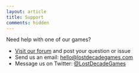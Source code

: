 ```yaml
---
layout: article
title: Support
comments: hidden
---
```

Need help with one of our games?

* [Visit our forum][1] and post your question or issue
* Send us an email: [hello@lostdecadegames.com][2]
* Message us on Twitter: [@LostDecadeGames][3]

[1]: http://forum.lostdecadegames.com/
[2]: mailto:hello@lostdecadegames.com
[3]: https://twitter.com/LostDecadeGames
